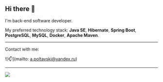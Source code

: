 ## Hi there 👋

<!--
**pol-yap/pol-yap** is a ✨ _special_ ✨ repository because its `README.md` (this file) appears on your GitHub profile.

Here are some ideas to get you started:

- 🔭 I’m currently working on ...
- 🌱 I’m currently learning ...
- 👯 I’m looking to collaborate on ...
- 🤔 I’m looking for help with ...
- 💬 Ask me about ...
- 📫 How to reach me: ...
- 😄 Pronouns: ...
- ⚡ Fun fact: ...
-->
I'm back-end software developer.

My preferred technology stack: **Java SE**, **Hibernate**, **Spring Boot**, **PostgreSQL**, **MySQL**, **Docker**, **Apache Maven**.
____
Contact with me:

![📫](mailto: a.poltavski@yandex.ru)

____

![](https://www.codewars.com/users/pol.somewhere/badges/small)
